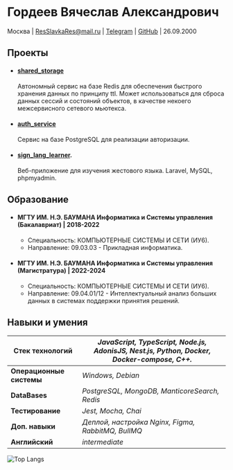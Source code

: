 # Гордеев Вячеслав Александрович

Москва | ResSlavkaRes@mail.ru | [Telegram](https://t.me/slovekpixel) | [GitHub](https://github.com/choodofire) | 26.09.2000

## Проекты

* #### [shared_storage](https://github.com/choodofire/shared_storage)
  Автономный сервис на базе Redis для обеспечения быстрого хранения данных по принципу ttl. Может использоваться для сброса данных сессий и состояний объектов, в качестве некоего межсервисного сетевого мьютекса.

* #### [ auth_service](https://github.com/choodofire/auth_service)
  Сервис на базе PostgreSQL для реализации авторизации. 

* #### [sign_lang_learner](https://github.com/choodofire/sign_lang_learner).
  Веб-приложение для изучения жестового языка. Laravel, MySQL, phpmyadmin. 

## Образование

* #### МГТУ ИМ. Н.Э. БАУМАНА Информатика и Системы управления (Бакалавриат) | 2018-2022
    * Специальность: КОМПЬЮТЕРНЫЕ СИСТЕМЫ И СЕТИ (ИУ6).
    * Направление: 09.03.03 - Прикладная информатика.

* #### МГТУ ИМ. Н.Э. БАУМАНА Информатика и Системы управления (Магистратура) | 2022-2024
    * Специальность: КОМПЬЮТЕРНЫЕ СИСТЕМЫ И СЕТИ (ИУ6).
    * Направление: 09.04.01/12 - Интеллектуальный анализ больших данных в системах поддержки принятия решений.

## Навыки и умения

| **Стек технологий** | *JavaScript, TypeScript, Node.js, AdonisJS, Nest.js, Python, Docker, Docker-compose, C++.* |
|---------------------|----------------------------------------------------------------------------------------------------------------------|
| **Операционные системы** | *Windows, Debian* | 
| **DataBases** | *PostgreSQL, MongoDB, ManticoreSearch, Redis* | 
| **Тестирование** | *Jest, Mocha, Chai* | 
| **Доп. навыки** | *Деплой, настройка Nginx, Figma, RabbitMQ, BullMQ* | 
| **Английский** | *intermediate* | 

![Top Langs](https://github-readme-stats.vercel.app/api/top-langs/?username=choodofire&layout=compact&theme=buefy&hide_border=true)
